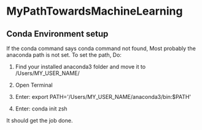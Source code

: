 # MyPathTowardsMachineLearning

## Conda Environment setup

If the conda command says conda command not found, Most probably the anaconda path is not set.
To set the path, Do:

1. Find your installed anaconda3 folder and move it to /Users/MY_USER_NAME/

2. Open Terminal

3. Enter: export PATH='/Users/MY_USER_NAME/anaconda3/bin:$PATH'

4. Enter: conda init zsh

It should get the job done.
